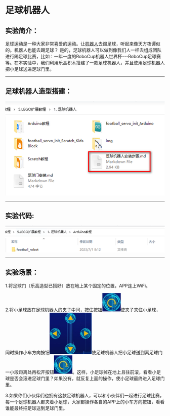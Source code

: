 # 足球机器人

## 实验简介：

足球运动是一种大家非常喜爱的运动。让[机器人](https://baike.baidu.com/item/机器人/888)去踢足球，听起来像天方夜谭似的。机器人也能去踢足球？ 是的，足球机器人可以做到像我们人一样去组成团队进行踢足球比赛，比如：一年一度的RoboCup机器人世界杯---RoboCup足球赛等。在本实验中，我们利用乐高积木搭建了一款足球机器人，并且使用足球机器人把小足球送进足球门里。

------

## 足球机器人造型搭建：

![img](img/5f30613a3f1674e41de99c516b60a0f2.png)

------

## 实验代码:

![img](img/b71bb361474913f213c5246ec66cf96c.png)

------

## 实验场景：

1.将足球门（乐高造型已搭好）放在地上某个固定的位置，APP连上WiFi。

2.将小足球放在足球机器人的夹子中间，按住按钮![img](img/3.png)使夹子夹住小足球，同时操作小车方向按钮![img](img/4.png)使足球机器人把小足球送到离足球门一小段距离处再松开按钮![img](img/c6d6fb5f7473c0aabcdeddb580b740ed.png)。这样，小足球掉在地上且往前滚，看看小足球是否会滚进足球门里？如果没有，就反复上面的操作，使小足球最终进入足球门里。

3.如果你们小伙伴们也拥有这款足球机器人，可以和小伙伴们一起进行足球比赛，每一个足球机器人都夹着小足球，大家都操作各自的APP上的小车方向按钮，看看谁能最终把足球送到足球门里。

